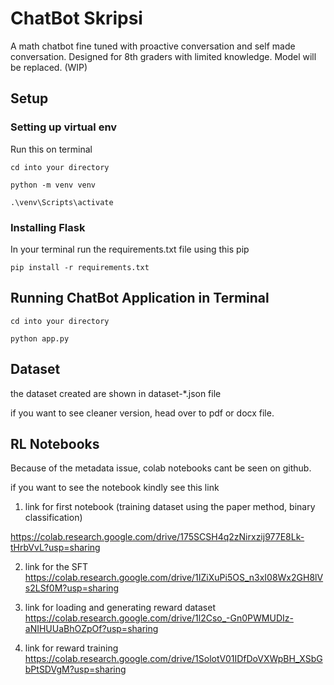 # ChatBot Skripsi
A math chatbot fine tuned with proactive conversation and self made conversation. Designed for 8th graders with limited knowledge. Model will be replaced. (WIP)

## Setup
### Setting up virtual env

Run this on terminal
```
cd into your directory
```

```
python -m venv venv
```

```
.\venv\Scripts\activate
```

### Installing Flask

In your terminal run the requirements.txt file using this pip

```
pip install -r requirements.txt
```

## Running ChatBot Application in Terminal

```
cd into your directory
```

```
python app.py
```

## Dataset

the dataset created are shown in dataset-*.json file

if you want to see cleaner version, head over to pdf or docx file.

## RL Notebooks

Because of the metadata issue, colab notebooks cant be seen on github.

if you want to see the notebook kindly see this link

1. link for first notebook (training dataset using the paper method, binary classification)

https://colab.research.google.com/drive/175SCSH4q2zNirxzij977E8Lk-tHrbVvL?usp=sharing

2. link for the SFT 
https://colab.research.google.com/drive/1IZiXuPi5OS_n3xI08Wx2GH8lVs2LSf0M?usp=sharing

3. link for loading and generating reward dataset
https://colab.research.google.com/drive/1l2Cso_-Gn0PWMUDIz-aNIHUUaBhOZpOf?usp=sharing

4. link for reward training
https://colab.research.google.com/drive/1SolotV01IDfDoVXWpBH_XSbGbPtSDVgM?usp=sharing